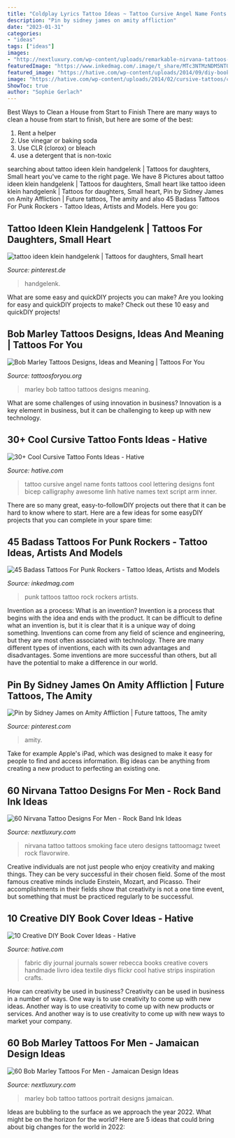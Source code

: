 ```yaml
---
title: "Coldplay Lyrics Tattoo Ideas ~ Tattoo Cursive Angel Name Fonts Tattoos Cool Lettering Designs Font Bicep Calligraphy Awesome Linh Hative Names Text Script Arm Inner"
description: "Pin by sidney james on amity affliction"
date: "2023-01-31"
categories:
- "ideas"
tags: ["ideas"]
images:
- "http://nextluxury.com/wp-content/uploads/remarkable-nirvana-tattoos-for-males.jpg"
featuredImage: "https://www.inkedmag.com/.image/t_share/MTc3NTMzNDM5NTQ3ODExMjUx/punk-rock-tattoos-fb.jpg"
featured_image: "https://hative.com/wp-content/uploads/2014/09/diy-book-cover-ideas/9-fabric-cover-idea.jpg"
image: "https://hative.com/wp-content/uploads/2014/02/cursive-tattoos/cursive-name-tattoo-27.jpg"
ShowToc: true
author: "Sophie Gerlach"
---
```



Best Ways to Clean a House from Start to Finish
There are many ways to clean a house from start to finish, but here are some of the best: 
1. Rent a helper 
2. Use vinegar or baking soda 
3. Use CLR (clorox) or bleach 
4. use a detergent that is non-toxic 

	

		
searching about tattoo ideen klein handgelenk | Tattoos for daughters, Small heart you've came to the right page. We have 8 Pictures about tattoo ideen klein handgelenk | Tattoos for daughters, Small heart like tattoo ideen klein handgelenk | Tattoos for daughters, Small heart, Pin by Sidney James on Amity Affliction | Future tattoos, The amity and also 45 Badass Tattoos For Punk Rockers - Tattoo Ideas, Artists and Models. Here you go:
		
    
## Tattoo Ideen Klein Handgelenk | Tattoos For Daughters, Small Heart

<img loading=lazy src="https://i.pinimg.com/736x/a9/06/f9/a906f9194e3e36b07b3b0605f84da9c8.jpg" onerror="this.onerror=null;this.src='https://tse1.mm.bing.net/th?id=OIP.91_sMcb3QqyH3xH_1XcxDAHaHa&amp;pid=15.1';" alt="tattoo ideen klein handgelenk | Tattoos for daughters, Small heart">

_Source: pinterest.de_

>handgelenk. 

	

What are some easy and quickDIY projects you can make?
Are you looking for easy and quickDIY projects to make? Check out these 10 easy and quickDIY projects!

    
## Bob Marley Tattoos Designs, Ideas And Meaning | Tattoos For You

<img loading=lazy src="https://www.tattoosforyou.org/wp-content/uploads/2016/11/Bob-Marley-Tattoo-Photos.jpg" onerror="this.onerror=null;this.src='https://tse2.mm.bing.net/th?id=OIP.gIxNDTosFTjLvk7y830eYwAAAA&amp;pid=15.1';" alt="Bob Marley Tattoos Designs, Ideas and Meaning | Tattoos For You">

_Source: tattoosforyou.org_

>marley bob tattoo tattoos designs meaning. 

	

What are some challenges of using innovation in business?
Innovation is a key element in business, but it can be challenging to keep up with new technology.

    
## 30+ Cool Cursive Tattoo Fonts Ideas - Hative

<img loading=lazy src="https://hative.com/wp-content/uploads/2014/02/cursive-tattoos/cursive-name-tattoo-27.jpg" onerror="this.onerror=null;this.src='https://tse3.mm.bing.net/th?id=OIP.S_kCg0Jc0TA2dnEm0jAQgwHaGB&amp;pid=15.1';" alt="30+ Cool Cursive Tattoo Fonts Ideas - Hative">

_Source: hative.com_

>tattoo cursive angel name fonts tattoos cool lettering designs font bicep calligraphy awesome linh hative names text script arm inner. 

	

There are so many great, easy-to-followDIY projects out there that it can be hard to know where to start. Here are a few ideas for some easyDIY projects that you can complete in your spare time: 

    
## 45 Badass Tattoos For Punk Rockers - Tattoo Ideas, Artists And Models

<img loading=lazy src="https://www.inkedmag.com/.image/t_share/MTc3NTMzNDM5NTQ3ODExMjUx/punk-rock-tattoos-fb.jpg" onerror="this.onerror=null;this.src='https://tse2.mm.bing.net/th?id=OIP.EpE7FgmFYpu8fbCTZJoRwgHaD4&amp;pid=15.1';" alt="45 Badass Tattoos For Punk Rockers - Tattoo Ideas, Artists and Models">

_Source: inkedmag.com_

>punk tattoos tattoo rock rockers artists. 

	

Invention as a process: What is an invention?
Invention is a process that begins with the idea and ends with the product. It can be difficult to define what an invention is, but it is clear that it is a unique way of doing something. Inventions can come from any field of science and engineering, but they are most often associated with technology. There are many different types of inventions, each with its own advantages and disadvantages. Some inventions are more successful than others, but all have the potential to make a difference in our world.

    
## Pin By Sidney James On Amity Affliction | Future Tattoos, The Amity

<img loading=lazy src="https://i.pinimg.com/originals/9c/ec/97/9cec977b2c7114ab3d87ccdd98f1bb8e.jpg" onerror="this.onerror=null;this.src='https://tse1.mm.bing.net/th?id=OIP.0HB8UPDe1BtlWaH7aRRGJAHaL2&amp;pid=15.1';" alt="Pin by Sidney James on Amity Affliction | Future tattoos, The amity">

_Source: pinterest.com_

>amity. 

	

Take for example Apple's iPad, which was designed to make it easy for people to find and access information. Big ideas can be anything from creating a new product to perfecting an existing one.

    
## 60 Nirvana Tattoo Designs For Men - Rock Band Ink Ideas

<img loading=lazy src="http://nextluxury.com/wp-content/uploads/remarkable-nirvana-tattoos-for-males.jpg" onerror="this.onerror=null;this.src='https://tse3.mm.bing.net/th?id=OIP.5qUMh9cIvWlh2iqzI9YsgwHaFc&amp;pid=15.1';" alt="60 Nirvana Tattoo Designs For Men - Rock Band Ink Ideas">

_Source: nextluxury.com_

>nirvana tattoo tattoos smoking face utero designs tattoomagz tweet rock flavorwire. 

	

Creative individuals are not just people who enjoy creativity and making things. They can be very successful in their chosen field. Some of the most famous creative minds include Einstein, Mozart, and Picasso. Their accomplishments in their fields show that creativity is not a one time event, but something that must be practiced regularly to be successful.

    
## 10 Creative DIY Book Cover Ideas - Hative

<img loading=lazy src="https://hative.com/wp-content/uploads/2014/09/diy-book-cover-ideas/9-fabric-cover-idea.jpg" onerror="this.onerror=null;this.src='https://tse4.mm.bing.net/th?id=OIP.1-2KxgCFvQz54Rzd8kNfPAHaJ7&amp;pid=15.1';" alt="10 Creative DIY Book Cover Ideas - Hative">

_Source: hative.com_

>fabric diy journal journals sower rebecca books creative covers handmade livro idea textile diys flickr cool hative strips inspiration crafts. 

	

How can creativity be used in business?
Creativity can be used in business in a number of ways. One way is to use creativity to come up with new ideas. Another way is to use creativity to come up with new products or services. And another way is to use creativity to come up with new ways to market your company.

    
## 60 Bob Marley Tattoos For Men - Jamaican Design Ideas

<img loading=lazy src="http://nextluxury.com/wp-content/uploads/guys-bob-marley-portrait-tattoo-designs.jpg" onerror="this.onerror=null;this.src='https://tse2.mm.bing.net/th?id=OIP.rYr7GSpPiGUl8NAyKvtmXQHaIa&amp;pid=15.1';" alt="60 Bob Marley Tattoos For Men - Jamaican Design Ideas">

_Source: nextluxury.com_

>marley bob tattoo tattoos portrait designs jamaican. 

	

Ideas are bubbling to the surface as we approach the year 2022. What might be on the horizon for the world? Here are 5 ideas that could bring about big changes for the world in 2022:

